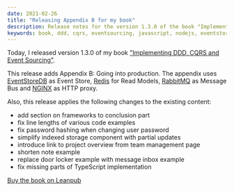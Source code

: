 ```yaml
---
date: 2021-02-26
title: "Releasing Appendix B for my book"
description: Release notes for the version 1.3.0 of the book "Implementing DDD, CQRS and Event Sourcing"
keywords: book, ddd, cqrs, eventsourcing, javascript, nodejs, eventstoredb, redis, rabbitmq, nginx
---
```


Today, I released version 1.3.0 of my book ["Implementing DDD, CQRS and Event Sourcing"](https://leanpub.com/implementing-ddd-cqrs-and-event-sourcing). 

This release adds Appendix B: Going into production. The appendix uses [EventStoreDB](https://www.eventstore.com/) as Event Store, [Redis](https://redis.io/) for Read Models, [RabbitMQ](https://www.rabbitmq.com/) as Message Bus and [NGINX](https://nginx.org/) as HTTP proxy.

Also, this release applies the following changes to the existing content:

- add section on frameworks to conclusion part
- fix line lengths of various code examples
- fix password hashing when changing user password
- simplify indexed storage component with partial updates
- introduce link to project overview from team management page
- shorten note example
- replace door locker example with message inbox example
- fix missing parts of TypeScript implementation

[Buy the book on Leanpub](https://leanpub.com/implementing-ddd-cqrs-and-event-sourcing)